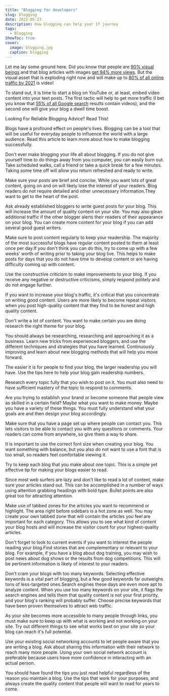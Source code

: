 ```yaml
---
title: "Blogging for developers"
slug: blogging
date: 2022-05-23
description: How blogging can help your IT journey
tags:
  - Blogging
ShowToc: true
cover:
  image: blogging.jpg
  caption: blogging
---
```


Let me lay some ground here. Did you know that people are [90% visual beings](https://ernestoolivares.com/2013/01/11/we-are-90-visuals-beings/) and that blog articles with images [get 94% more views](https://www.jeffbullas.com/6-powerful-reasons-why-you-should-include-images-in-your-marketing-infographic/). But the visual asset that is exploding right now and will make up to [80% of all online traffic by 2021](https://techcrunch.com/2017/06/08/cisco-ip-traffic-shoots-up-to-3-zettabytes-by-2021-video-will-be-80-of-it/) is video!

To stand out, it is time to start a blog on YouTube or, at least, embed video content into your text posts. The first tactic will help to get more traffic (I bet you know that [55% of all Google search](https://tubularinsights.com/youtube-google-search-results/) results contain videos), and the second one will give your blog a dwell time boost.



Looking For Reliable Blogging Advice? Read This!

Blogs have a profound effect on people's lives. Blogging can be a tool that will be useful for everyday people to influence the world with a large audience. Read this article to learn more about how to make blogging successfully.

Don't ever make blogging your life all about blogging. If you do not give yourself time to do things away from you computer, you can easily burn out. Take scheduled walks, call a friend or take a quick break for a few minutes. Taking some time off will allow you return refreshed and ready to write.

Make sure your posts are brief and concise. While you want lots of great content, going on and on will likely lose the interest of your readers. Blog readers do not require detailed and other unnecessary information.They want to get to the heart of the post.

Ask already established bloggers to write guest posts for your blog. This will increase the amount of quality content on your site. You may also glean additional traffic if the other blogger alerts their readers of their appearance on your blog. You can create more content for your blog if you can add several good guest writers.

Make sure to post content regularly to keep your readership. The majority of the most successful blogs have regular content posted to them at least once per day.If you don't think you can do this, try to come up with a few weeks' worth of writing prior to taking your blog live. This helps to make posts for days that you do not have time to develop content or are having difficulty coming up with content.

Use the constructive criticism to make improvements to your blog. If you receive any negative or destructive criticisms, simply respond politely and do not engage further.

If you want to increase your blog's traffic, it's critical that you concentrate on writing good content. Users are more likely to become repeat visitors when you post high-quality content that they find to be honest and high quality content.

Don't write a lot of content. You want to make certain you are doing research the right theme for your blog.

You should always be researching, researching and approaching it as a business. Learn new tricks from experienced bloggers, and use the different techniques and strategies that you have learned. Continuously improving and learn about new blogging methods that will help you move forward.

The easier it is for people to find your blog, the larger readership you will have. Use the tips here to help your blog gain readership numbers.

Research every topic fully that you wish to post on it. You must also need to have sufficient mastery of the topic to respond to comments.

Are you trying to establish your brand or become someone that people view as skilled in a certain field? Maybe what you want to make money. Maybe you have a variety of these things. You must fully understand what your goals are and then design your blog accordingly.

Make sure that you have a page set up where people can contact you. This lets visitors to be able to contact you with any questions or comments. Your readers can come from anywhere, so give them a way to share.

It is important to use the correct font size when creating your blog. You want something with balance, but you also do not want to use a font that is too small, so readers feel comfortable viewing it.

Try to keep each blog that you make about one topic. This is a simple yet effective tip for making your blogs easier to read.

Since most web surfers are lazy and don't like to read a lot of content, make sure your articles stand out. This can be accomplished in a number of ways using attention grabbing headings with bold type. Bullet points are also great too for attracting attention.

Make use of tabbed zones for the articles you want to recommend or highlight. The area right before sidebars is a hot zone as well. You may create your own tabbed zone that will contain the articles you feel are important for each category. This allows you to see what kind of content your blog hosts and will increase the visitor count for your highest-quality articles.

Don't forget to look to current events if you want to interest the people reading your blog.Find stories that are complementary or relevant to your blog. For example, if you have a blog about dog training, you may wish to post news about dog shows or the results from dog competitions. This will be pertinent information is likely of interest to your readers.

Don't cram your blogs with too many keywords. Selecting effective keywords is a vital part of blogging, but a few good keywords far outweighs tons of less-targeted ones.Search engines these days are even more apt to analyze content. When you use too many keywords on your site, it flags the search engines and tells them that quality content is not your first priority, and your blog's ranking will probably suffer. Choose precise keywords that have been proven themselves to attract web traffic.

As your site becomes more accessible to many people through links, you must make sure to keep up with what is working and not working on your site. Try out different things to see what works best on your site so your blog can reach it's full potential.

Use your existing social networking accounts to let people aware that you are writing a blog. Ask about sharing this information with their network to reach many more people. Using your own social network account is preferable because users have more confidence in interacting with an actual person.

You should have found the tips you just read helpful regardless of the reason you maintain a blog. Use the tips that work for your purposes, and always create the quality content that people will want to read for years to come.
